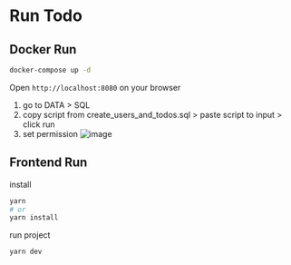 # Run Todo

## Docker Run

```sh
docker-compose up -d
```

Open
`http://localhost:8080` on your browser

1. go to DATA > SQL
2. copy script from create_users_and_todos.sql > paste script to input > click run
3. set permission ![image](https://github.com/user-attachments/assets/8f95f5d2-bdfa-47a6-a0ad-d3fee3bfee98)


## Frontend Run

install

```sh
yarn
# or
yarn install
```

run project

```sh
yarn dev
```
